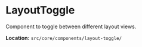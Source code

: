 # LayoutToggle

Component to toggle between different layout views.

**Location:** `src/core/components/layout-toggle/`

